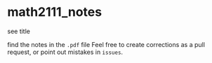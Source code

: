 # math2111_notes
see title

find the notes in the `.pdf` file
Feel free to create corrections as a pull request, or point out mistakes in `issues`.
